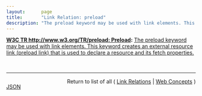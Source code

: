 ```yaml
---
layout:      page
title:       "Link Relation: preload"
description: "The preload keyword may be used with link elements. This keyword creates an external resource link (preload link) that is used to declare a resource and its fetch properties."
---
```


**[W3C TR http://www.w3.org/TR/preload: Preload](/specs/W3C/TR/preload "This specification defines the preload keyword that may be used with link elements. This keyword provides a declarative fetch primitive that initiates an early fetch and separates fetching from resource execution."):** [The preload keyword may be used with link elements. This keyword creates an external resource link (preload link) that is used to declare a resource and its fetch properties.](http://www.w3.org/TR/preload/#link-type-preload "Read documentation for Link Relation &#34;preload&#34;")

<br/>
<hr/>

<p style="float : left"><a href="preload.json" title="JSON representing this particular Web Concept">JSON</a></p>
<p style="text-align: right">Return to list of all ( <a href="../link-relations">Link Relations</a> | <a href="../">Web Concepts</a> )</p>
